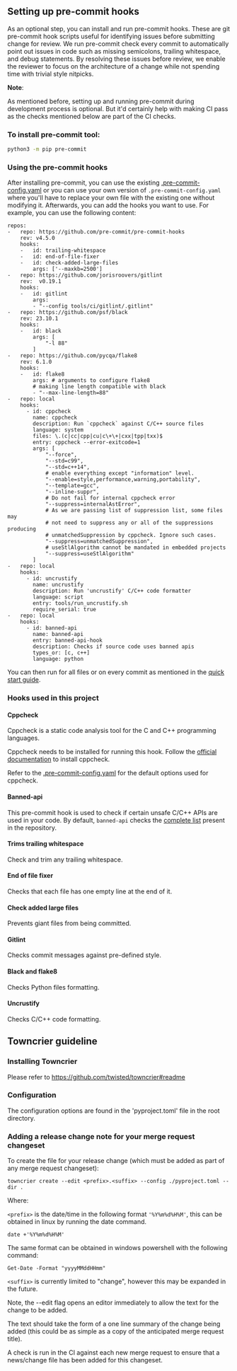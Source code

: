 ## Setting up pre-commit hooks

As an optional step, you can install and run pre-commit hooks. These are git pre-commit hook scripts useful for identifying issues before submitting change for review. We run pre-commit check every commit to automatically point out issues in code such as missing semicolons, trailing whitespace, and debug statements. By resolving these issues before review, we enable the reviewer to focus on the architecture of a change while not spending time with trivial style nitpicks.


**Note**:

As mentioned before, setting up and running pre-commit during development process is optional. But it'd certainly help with making CI pass as the checks mentioned below are part of the CI checks.

### To install pre-commit tool:

  ```bash
  python3 -m pip pre-commit
  ```

### Using the pre-commit hooks
After installing pre-commit, you can use the existing [.pre-commit-config.yaml](../../.pre-commit-config.yaml) or you can use your own version of `.pre-commit-config.yaml` where you'll have to replace your own file with the existing one without modifying it. Afterwards, you can add the hooks you want to use. For example, you can use the following content:
```
repos:
-   repo: https://github.com/pre-commit/pre-commit-hooks
    rev: v4.5.0
    hooks:
    -   id: trailing-whitespace
    -   id: end-of-file-fixer
    -   id: check-added-large-files
        args: ['--maxkb=2500']
-   repo: https://github.com/jorisroovers/gitlint
    rev:  v0.19.1
    hooks:
    -   id: gitlint
        args:
        - "--config tools/ci/gitlint/.gitlint"
-   repo: https://github.com/psf/black
    rev: 23.10.1
    hooks:
    -   id: black
        args: [
            "-l 88"
        ]
-   repo: https://github.com/pycqa/flake8
    rev: 6.1.0
    hooks:
    -   id: flake8
        args: # arguments to configure flake8
        # making line length compatible with black
        - "--max-line-length=88"
-   repo: local
    hooks:
      - id: cppcheck
        name: cppcheck
        description: Run `cppcheck` against C/C++ source files
        language: system
        files: \.(c|cc|cpp|cu|c\+\+|cxx|tpp|txx)$
        entry: cppcheck --error-exitcode=1
        args: [
            "--force",
            "--std=c99",
            "--std=c++14",
            # enable everything except "information" level.
            "--enable=style,performance,warning,portability",
            "--template=gcc",
            "--inline-suppr",
            # Do not fail for internal cppcheck error
            "--suppress=internalAstError",
            # As we are passing list of suppression list, some files may
            # not need to suppress any or all of the suppressions producing
            # unmatchedSuppression by cppcheck. Ignore such cases.
            "--suppress=unmatchedSuppression",
            # useStlAlgorithm cannot be mandated in embedded projects
            "--suppress=useStlAlgorithm"
        ]
-   repo: local
    hooks:
      - id: uncrustify
        name: uncrustify
        description: Run 'uncrustify' C/C++ code formatter
        language: script
        entry: tools/run_uncrustify.sh
        require_serial: true
-   repo: local
    hooks:
      - id: banned-api
        name: banned-api
        entry: banned-api-hook
        description: Checks if source code uses banned apis
        types_or: [c, c++]
        language: python

```
You can then run for all files or on every commit as mentioned in the [quick start guide](https://pre-commit.com/index.html#quick-start).

### Hooks used in this project

#### Cppcheck
Cppcheck is a static code analysis tool for the C and C++ programming languages.

Cppcheck needs to be installed for running this hook. Follow the [official documentation](https://cppcheck.sourceforge.io/) to install cppcheck.

Refer to the [.pre-commit-config.yaml](../../.pre-commit-config.yaml) for the default options used for cppcheck.

#### Banned-api

This pre-commit hook is used to check if certain unsafe C/C++ APIs are used in your code. By default, `banned-api` checks the [complete list](../../tools/ci/hooks/banned_api_list.txt) present in the repository.

#### Trims trailing whitespace
Check and trim any trailing whitespace.

#### End of file fixer
Checks that each file has one empty line at the end of it.

#### Check added large files
Prevents giant files from being committed.

#### Gitlint
Checks commit messages against pre-defined style.

#### Black and flake8
Checks Python files formatting.

#### Uncrustify
Checks C/C++ code formatting.

## Towncrier guideline

### Installing Towncrier

Please refer to https://github.com/twisted/towncrier#readme

### Configuration

The configuration options are found in the 'pyproject.toml' file in the root directory.

### Adding a release change note for your merge request changeset

To create the file for your release change (which must be added as part of any merge request changeset):

```
towncrier create --edit <prefix>.<suffix> --config ./pyproject.toml --dir .
```

Where:

`<prefix>` is the date/time in the following format `'%Y%m%d%H%M'`, this can be obtained in linux by running the date command.

```
date +'%Y%m%d%H%M'
```

The same format can be obtained in windows powershell with the following command:
```
Get-Date -Format "yyyyMMddHHmm"
```

`<suffix>` is currently limited to "change", however this may be expanded in the future.

Note, the --edit flag opens an editor immediately to allow the text for the change to be added.

The text should take the form of a one line summary of the change being added (this could be
as simple as a copy of the anticipated merge request title).

A check is run in the CI against each new merge request to ensure that a news/change file has been added
for this changeset.
